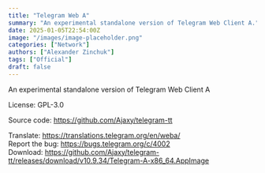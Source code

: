 ```yaml
---
title: "Telegram Web A"
summary: "An experimental standalone version of Telegram Web Client A."
date: 2025-01-05T22:54:00Z
image: "/images/image-placeholder.png"
categories: ["Network"]
authors: ["Alexander Zinchuk"]
tags: ["Official"]
draft: false
---
```


An experimental standalone version of Telegram Web Client A

License: GPL-3.0

Source code: <https://github.com/Ajaxy/telegram-tt>

Translate: <https://translations.telegram.org/en/weba/>  
Report the bug: <https://bugs.telegram.org/c/4002>  
Download: <https://github.com/Ajaxy/telegram-tt/releases/download/v10.9.34/Telegram-A-x86_64.AppImage>
